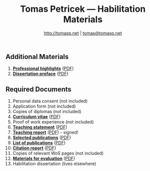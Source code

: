<header>

# Tomas Petricek &mdash; Habilitation Materials

http://tomasp.net | [tomas@tomasp.net](mailto:tomas@tomasp.net)

</header>
<section>

## Additional Materials

 1. [**Professional highlights**](highlights.html) ([PDF](highlights.pdf))
 2. [**Dissertation preface**](commentary.html) ([PDF](commentary.pdf))

## Required Documents

<!--
<marquee>

As listed on the [official Habilitation instructions](https://www.mff.cuni.cz/en/research-and-international-affairs-department/academic-qualifications/habilitation-procedures/instructions-for-applicants-to-initiate-the-granting-procedure-of-associate-professorship) page.

</marquee>
-->

 1. Personal data consent (not included)
 2. Application form (not included)
 3. Copies of diplomas (not included)
 4. [**Curriculum vitae**](cv.html) ([PDF](cv.pdf))
 5. Proof of work experience (not included)
 6. [**Teaching statement**](statement.html) ([PDF](statement.pdf))
 7. [**Teaching report**](teaching.html) ([PDF](teaching.pdf)) - signed!
 8. [**Selected publications**](selected.html) ([PDF](selected.pdf))
 9. [**List of publications**](publications.html) ([PDF](publications.pdf))
 10. [**Citation report**](citations.html) ([PDF](citations.pdf))
 11. Copies of relevant WoS pages (not included)
 12. [**Materials for evaluation**](evaluation.html) ([PDF](evaluation.pdf))
 13. Habilitation dissertation (lives elsewhere)

</section>
